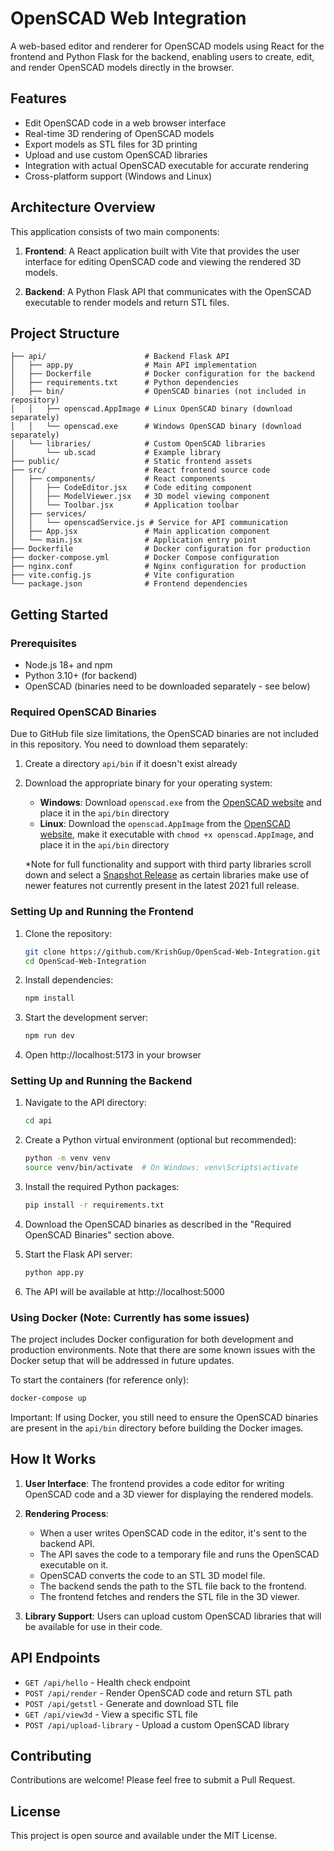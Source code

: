 # OpenSCAD Web Integration

A web-based editor and renderer for OpenSCAD models using React for the frontend and Python Flask for the backend, enabling users to create, edit, and render OpenSCAD models directly in the browser.

## Features

- Edit OpenSCAD code in a web browser interface
- Real-time 3D rendering of OpenSCAD models 
- Export models as STL files for 3D printing
- Upload and use custom OpenSCAD libraries
- Integration with actual OpenSCAD executable for accurate rendering
- Cross-platform support (Windows and Linux)

## Architecture Overview

This application consists of two main components:

1. **Frontend**: A React application built with Vite that provides the user interface for editing OpenSCAD code and viewing the rendered 3D models.

2. **Backend**: A Python Flask API that communicates with the OpenSCAD executable to render models and return STL files.

## Project Structure

```
├── api/                      # Backend Flask API
│   ├── app.py                # Main API implementation
│   ├── Dockerfile            # Docker configuration for the backend
│   ├── requirements.txt      # Python dependencies
│   ├── bin/                  # OpenSCAD binaries (not included in repository)
│   │   ├── openscad.AppImage # Linux OpenSCAD binary (download separately)
│   │   └── openscad.exe      # Windows OpenSCAD binary (download separately)
│   └── libraries/            # Custom OpenSCAD libraries
│       └── ub.scad           # Example library
├── public/                   # Static frontend assets
├── src/                      # React frontend source code
│   ├── components/           # React components
│   │   ├── CodeEditor.jsx    # Code editing component
│   │   ├── ModelViewer.jsx   # 3D model viewing component
│   │   └── Toolbar.jsx       # Application toolbar
│   ├── services/             
│   │   └── openscadService.js # Service for API communication
│   ├── App.jsx               # Main application component
│   └── main.jsx              # Application entry point
├── Dockerfile                # Docker configuration for production
├── docker-compose.yml        # Docker Compose configuration
├── nginx.conf                # Nginx configuration for production
├── vite.config.js            # Vite configuration
└── package.json              # Frontend dependencies
```

## Getting Started

### Prerequisites

- Node.js 18+ and npm
- Python 3.10+ (for backend)
- OpenSCAD (binaries need to be downloaded separately - see below)

### Required OpenSCAD Binaries

Due to GitHub file size limitations, the OpenSCAD binaries are not included in this repository. You need to download them separately:

1. Create a directory `api/bin` if it doesn't exist already
2. Download the appropriate binary for your operating system:
   - **Windows**: Download `openscad.exe` from the [OpenSCAD website](https://openscad.org/downloads.html) and place it in the `api/bin` directory
   - **Linux**: Download the `openscad.AppImage` from the [OpenSCAD website](https://openscad.org/downloads.html), make it executable with `chmod +x openscad.AppImage`, and place it in the `api/bin` directory
   
   *Note for full functionality and support with third party libraries scroll down and select a [Snapshot Release](https://openscad.org/downloads.html#snapshots) as certain libraries make use of newer features not currently present in the latest 2021 full release.

### Setting Up and Running the Frontend

1. Clone the repository:
   ```bash
   git clone https://github.com/KrishGup/OpenScad-Web-Integration.git
   cd OpenScad-Web-Integration
   ```

2. Install dependencies:
   ```bash
   npm install
   ```

3. Start the development server:
   ```bash
   npm run dev
   ```

4. Open http://localhost:5173 in your browser

### Setting Up and Running the Backend

1. Navigate to the API directory:
   ```bash
   cd api
   ```

2. Create a Python virtual environment (optional but recommended):
   ```bash
   python -m venv venv
   source venv/bin/activate  # On Windows: venv\Scripts\activate
   ```

3. Install the required Python packages:
   ```bash
   pip install -r requirements.txt
   ```

4. Download the OpenSCAD binaries as described in the "Required OpenSCAD Binaries" section above.

5. Start the Flask API server:
   ```bash
   python app.py
   ```

6. The API will be available at http://localhost:5000

### Using Docker (Note: Currently has some issues)

The project includes Docker configuration for both development and production environments. Note that there are some known issues with the Docker setup that will be addressed in future updates.

To start the containers (for reference only):

```bash
docker-compose up
```

Important: If using Docker, you still need to ensure the OpenSCAD binaries are present in the `api/bin` directory before building the Docker images.

## How It Works

1. **User Interface**: The frontend provides a code editor for writing OpenSCAD code and a 3D viewer for displaying the rendered models.
   
2. **Rendering Process**:
   - When a user writes OpenSCAD code in the editor, it's sent to the backend API.
   - The API saves the code to a temporary file and runs the OpenSCAD executable on it.
   - OpenSCAD converts the code to an STL 3D model file.
   - The backend sends the path to the STL file back to the frontend.
   - The frontend fetches and renders the STL file in the 3D viewer.

3. **Library Support**: Users can upload custom OpenSCAD libraries that will be available for use in their code.

## API Endpoints

- `GET /api/hello` - Health check endpoint
- `POST /api/render` - Render OpenSCAD code and return STL path
- `POST /api/getstl` - Generate and download STL file
- `GET /api/view3d` - View a specific STL file
- `POST /api/upload-library` - Upload a custom OpenSCAD library

## Contributing

Contributions are welcome! Please feel free to submit a Pull Request.

## License

This project is open source and available under the MIT License.
